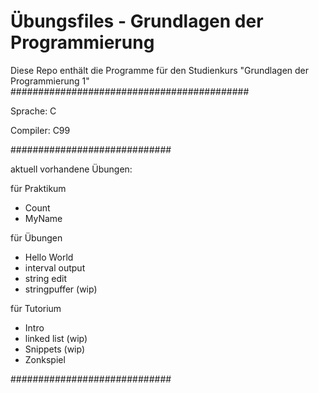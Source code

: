 Übungsfiles - Grundlagen der Programmierung
===========================================
Diese Repo enthält die Programme für den Studienkurs "Grundlagen der Programmierung 1"
###########################################

Sprache:  C

Compiler: C99

#############################

aktuell vorhandene Übungen:

für Praktikum
+ Count
+ MyName

für Übungen
+ Hello World
+ interval output
+ string edit
+ stringpuffer (wip)

für Tutorium
+ Intro
+ linked list (wip)
+ Snippets (wip)
+ Zonkspiel

#############################
